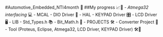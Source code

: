 #Automotive_Embedded_NTI4month 🚗
##My progress 📈🚀
	- *Atmega32 interfacing* 💻
		- MCAL
			- DIO Driver 🚦
		- HAL
			- KEYPAD Driver 🎛️
			- LCD Driver 🖥️
		- LIB
			- Std_Types.h 📚
			- Bit_Math.h 🔢
		- PROJECTS 🛠️
			- Converter Project 🔄
				- Tool (Proteus, Eclipse, Atmega32, LCD Driver, KEYPAD Driver) 🛠️🌟

